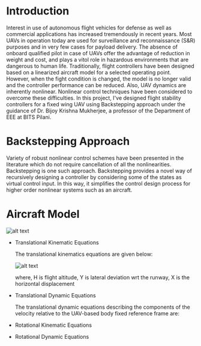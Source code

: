 # Introduction 
Interest in use of autonomous flight vehicles for defense as well as commercial applications has increased tremendously in recent years. Most UAVs in operation today are used for surveillance and reconnaissance (S&R) purposes and in very few cases for payload delivery. The absence of onboard qualified pilot in case of UAVs offer the advantage of reduction in weight and cost, and plays a vitol role in hazardous environments that are dangerous to human life. Traditionally, flight controllers have been designed based on a linearized aircraft model for a selected operating point. However, when the fight condition is changed, the model is no longer valid and the controller performance can be reduced. Also, UAV dynamics are inherently nonlinear. Nonlinear control techniques have been considered to overcome these difficulties. In this project, I've designed flight stability controllers for a fixed wing UAV using Backstepping approach under the guidance of Dr. Bijoy Krishna Mukherjee, a professor of the Department of EEE at BITS Pilani.  

# Backstepping Approach 
Variety of robust nonlinear control schemes have been presented in the literature which do not require cancellation of all the nonlinearities. Backstepping is one such approach. Backstepping provides a novel way of recursively designing a controller by considering some of the states as virtual control input. In this way, it simplifies the control design process for higher order nonlinear systems such as an aircraft. 

# Aircraft Model 
![alt text](https://github.com/tusharsial/Flight-Dynamics-Controls-UAV-/blob/main/Matlab%20%26%20Simulink%20Files/Aircraft%20Dynamics.jpg?raw=true)
* Translational Kinematic Equations 
  
  The translational kinematics equations are given below: 

  ![alt text](https://github.com/tusharsial/Flight-Dynamics-Controls-UAV-/blob/main/Matlab%20%26%20Simulink%20Files/Translational%20Kinematic%20Equations.jpg)
  
  where, H is flight altitude, Y is lateral deviation wrt the runway, X is the horizontal displacement
* Translational Dynamic Equations

  The translational dynamic equations describing the components of the velocity relative to the UAV-based body fixed reference frame are: 
  
* Rotational Kinematic Equations 
* Rotational Dynamic Equations
